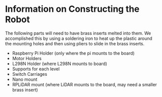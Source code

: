 # Information on Constructing the Robot
The following parts will need to have brass inserts melted into them. We accomplished this by using a soldering iron to heat up the plastic around the mounting holes and then using pliers to slide in the brass inserts.

- Raspberry Pi Holder (only where the pi mounts to the board)
- Motor Holders
- L298N Holder (where L298N mounts to board)
- Supports for each level
- Switch Carriages
- Nano mount
- RPLiDAR mount (where LiDAR mounts to the board, may need a smaller brass insert)
